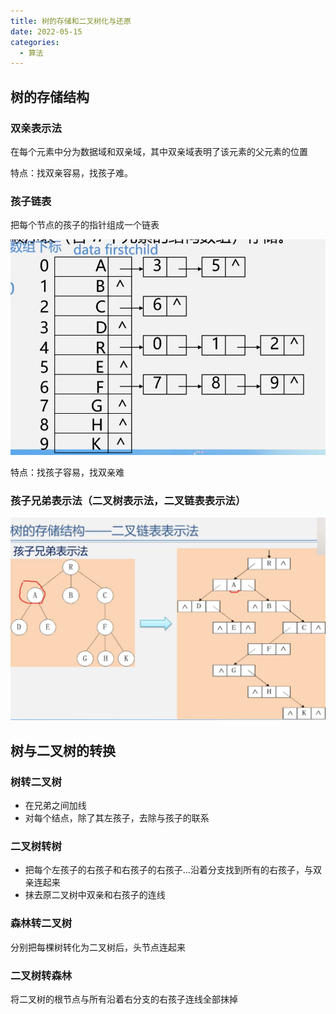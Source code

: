 ```yaml
---
title: 树的存储和二叉树化与还原
date: 2022-05-15
categories:
  - 算法
---
```


## 树的存储结构

### 双亲表示法

在每个元素中分为数据域和双亲域，其中双亲域表明了该元素的父元素的位置

特点：找双亲容易，找孩子难。

### 孩子链表

把每个节点的孩子的指针组成一个链表

![](images/846c84.png)

特点：找孩子容易，找双亲难

### 孩子兄弟表示法（二叉树表示法，二叉链表表示法）

![](images/77880b.png)

## 树与二叉树的转换

### 树转二叉树

- 在兄弟之间加线
- 对每个结点，除了其左孩子，去除与孩子的联系

### 二叉树转树

- 把每个左孩子的右孩子和右孩子的右孩子...沿着分支找到所有的右孩子，与双亲连起来
- 抹去原二叉树中双亲和右孩子的连线

### 森林转二叉树

分别把每棵树转化为二叉树后，头节点连起来

### 二叉树转森林

将二叉树的根节点与所有沿着右分支的右孩子连线全部抹掉
